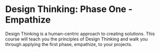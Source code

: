 # Design Thinking: Phase One - Empathize
Design Thinking is a human-centric approach to creating solutions.  This course will teach you the principles of Design Thinking and walk you through applying the first phase, empathize, to your projects.
